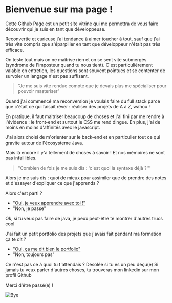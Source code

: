 # Bienvenue sur ma page !

Cette Github Page est un petit site vitrine qui me permettra de vous faire découvrir qui je suis en tant que développeuse.

Reconvertie et curieuse j'ai tendance à aimer toucher à tout, sauf que j'ai très vite compris que s'éparpiller en tant que développeur n'était pas très efficace. 

On teste tout mais on ne maîtrise rien et on se sent vite submergés (syndrome de l'imposteur quand tu nous tient). C'est particulièrement valable en entretien, les questions sont souvent pointues et se contenter de survoler un langage n'est pas suffisant. 

> "Je me suis vite rendue compte que je devais plus me spécialiser pour pouvoir masteriser"

Quand j'ai commencé ma reconversion je voulais faire du full stack parce que c'était ce qui faisait rêver : réaliser des projets de A à Z, wahou ! 

En pratique, il faut maitriser beaucoup de choses et j'ai fini par me rendre à l'évidence : le front-end et surtout le CSS me rend dingue. En plus, j'ai de moins en moins d'affinités avec le javascript.

J'ai alors choisi de m'orienter sur le back-end et en particulier tout ce qui gravite autour de l'écosysteme Java.

Mais là encore il y'a tellement de choses à savoir ! Et nos mémoires ne sont pas infaillibles. 

> "Combien de fois je me suis dis : 'c'est quoi la syntaxe déjà ?'"

Alors je me suis dis : quoi de mieux pour assimiler que de prendre des notes et d'essayer d'expliquer ce que j'apprends ?

Alors c'est parti ?

- ["Oui, je veux apprendre avec toi !"](https://GeorgiaLR.github.io/les-notes-de-georgia.html)
- "Non, je passe"

Ok, si tu veux pas faire de java, je peux peut-être te montrer d'autres trucs cool

J'ai fait un petit portfolio des projets que j'avais fait pendant ma formation ça te dit ?

- ["Oui, ça me dit bien le portfolio"](https://GeorgiaLR.github.io/portfolio.html)
- "Non, toujours pas"

Ce n'est pas ce à quoi tu t'attendais ? Désolée si tu es un peu déçu(e)
Si jamais tu veux parler d'autres choses, tu trouveras mon linkedin sur mon profil Github

Merci d'être passé(e) !


![Bye](https://media4.giphy.com/media/fWgQH01z4rjwrZckyM/giphy.gif?cid=ecf05e473o6r3en86t1p2slv0v6x5sqcpuss1x7scy9mt68a&rid=giphy.gif
"Bye")
